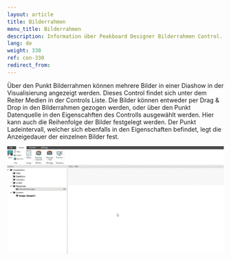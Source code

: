 ```yaml
---
layout: article
title: Bilderrahmen
menu_title: Bilderrahmen
description: Information über Peakboard Designer Bilderrahmen Control.
lang: de
weight: 330
ref: con-330
redirect_from:
---
```


Über den Punkt Bilderrahmen können mehrere Bilder in einer Diashow in der Visualisierung angezeigt werden. 
Dieses Control findet sich unter dem Reiter Medien in der Controls Liste. 
Die Bilder können entweder per Drag & Drop in den Bilderrahmen gezogen werden, oder über den Punkt Datenquelle in den Eigenscahften des Controlls ausgewählt werden.
Hier kann auch die Reihenfolge der Bilder festgelegt werden. 
Der Punkt Ladeintervall, welcher sich ebenfalls in den Eigenschaften befindet, legt die Anzeigedauer der einzelnen Bilder fest.

![image_1](/assets/images/Controls/Picture/controls-picture01.gif)